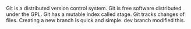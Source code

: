 Git is a distributed version control system.
Git is free software distributed under the GPL.
Git has a mutable index called stage.
Git tracks changes of files.
Creating a new branch is quick and simple.
dev branch modified this.
